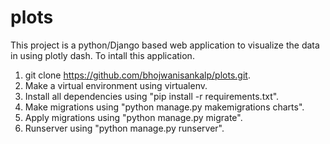 # plots
This project is a python/Django based web application to visualize the data in using plotly dash.
To intall this application.
1. git clone https://github.com/bhojwanisankalp/plots.git.
2. Make a virtual environment using virtualenv.
3. Install all dependencies using "pip install -r requirements.txt".
4. Make migrations using "python manage.py makemigrations charts".
5. Apply migrations using "python manage.py migrate".
6. Runserver using "python manage.py runserver".
